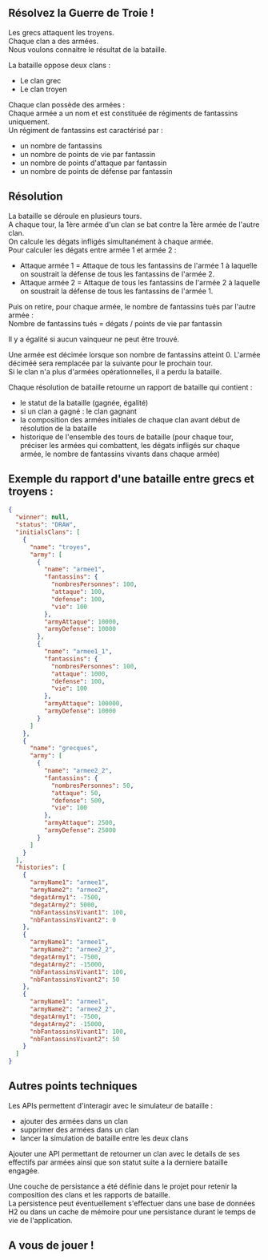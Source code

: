 ## Résolvez la Guerre de Troie !

Les grecs attaquent les troyens. \
Chaque clan a des armées. \
Nous voulons connaitre le résultat de la bataille.

La bataille oppose deux clans : 
- Le clan grec
- Le clan troyen

Chaque clan possède des armées : \
Chaque armée a un nom et est constituée de régiments de fantassins uniquement. \
Un régiment de fantassins est caractérisé par : 
- un nombre de fantassins
- un nombre de points de vie par fantassin
- un nombre de points d'attaque par fantassin
- un nombre de points de défense par fantassin

## Résolution
La bataille se déroule en plusieurs tours. \
A chaque tour, la 1ère armée d'un clan se bat contre la 1ère armée de l'autre clan. \
On calcule les dégats infligés simultanément à chaque armée. \
Pour calculer les dégats entre armée 1 et armée 2 : 
- Attaque armée 1 = Attaque de tous les fantassins de l'armée 1 à laquelle on soustrait la défense de tous les fantassins de l'armée 2. 
- Attaque armée 2 = Attaque de tous les fantassins de l'armée 2 à laquelle on soustrait la défense de tous les fantassins de l'armée 1.

Puis on retire, pour chaque armée, le nombre de fantassins tués par l'autre armée : \
Nombre de fantassins tués = dégats / points de vie par fantassin

Il y a égalité si aucun vainqueur ne peut être trouvé.

Une  armée est décimée lorsque son nombre de fantassins atteint 0. L'armée déciméé sera remplacée par la suivante pour le prochain tour. \
Si le clan n'a plus d'armées opérationnelles, il a perdu la bataille.

Chaque résolution de  bataille retourne un rapport de bataille qui contient :
- le statut de la bataille (gagnée, égalité)
- si un clan a gagné : le clan gagnant
- la composition des armées initiales de chaque clan avant début de résolution de la bataille
- historique de l'ensemble des tours de bataille (pour chaque tour, préciser les armées qui combattent, les dégats infligés sur chaque armée, le nombre de fantassins vivants dans chaque armée)

## Exemple du rapport d'une bataille entre grecs et troyens :

```json
{
  "winner": null,
  "status": "DRAW",
  "initialsClans": [
    {
      "name": "troyes",
      "army": [
        {
          "name": "armee1",
          "fantassins": {
            "nombresPersonnes": 100,
            "attaque": 100,
            "defense": 100,
            "vie": 100
          },
          "armyAttaque": 10000,
          "armyDefense": 10000
        },
        {
          "name": "armee1_1",
          "fantassins": {
            "nombresPersonnes": 100,
            "attaque": 1000,
            "defense": 100,
            "vie": 100
          },
          "armyAttaque": 100000,
          "armyDefense": 10000
        }
      ]
    },
    {
      "name": "grecques",
      "army": [
        {
          "name": "armee2_2",
          "fantassins": {
            "nombresPersonnes": 50,
            "attaque": 50,
            "defense": 500,
            "vie": 100
          },
          "armyAttaque": 2500,
          "armyDefense": 25000
        }
      ]
    }
  ],
  "histories": [
    {
      "armyName1": "armee1",
      "armyName2": "armee2",
      "degatArmy1": -7500,
      "degatArmy2": 5000,
      "nbFantassinsVivant1": 100,
      "nbFantassinsVivant2": 0
    },
    {
      "armyName1": "armee1",
      "armyName2": "armee2_2",
      "degatArmy1": -7500,
      "degatArmy2": -15000,
      "nbFantassinsVivant1": 100,
      "nbFantassinsVivant2": 50
    },
    {
      "armyName1": "armee1",
      "armyName2": "armee2_2",
      "degatArmy1": -7500,
      "degatArmy2": -15000,
      "nbFantassinsVivant1": 100,
      "nbFantassinsVivant2": 50
    }
  ]
}
```

## Autres points techniques

Les APIs permettent d'interagir avec le simulateur de bataille :
- ajouter des armées dans un clan
- supprimer des armées dans un clan
- lancer la simulation de bataille entre les deux clans

Ajouter une API permettant de retourner un clan avec le details de ses effectifs par armées ainsi que son statut suite a la derniere bataille engagée.

Une couche de persistance a été définie dans le projet pour retenir la composition des clans et les rapports de bataille. \
La persistence peut éventuellement s'effectuer dans une base de données H2 ou dans un cache de mémoire pour une persistance durant le temps de vie de l'application.


## A vous de jouer ! 
